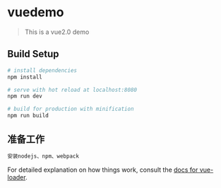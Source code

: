 # vuedemo

> This is a vue2.0 demo

## Build Setup

``` bash
# install dependencies
npm install

# serve with hot reload at localhost:8080
npm run dev

# build for production with minification
npm run build
```

## 准备工作
``` bash
安装nodejs、npm、webpack
```


For detailed explanation on how things work, consult the [docs for vue-loader](http://vuejs.github.io/vue-loader).
